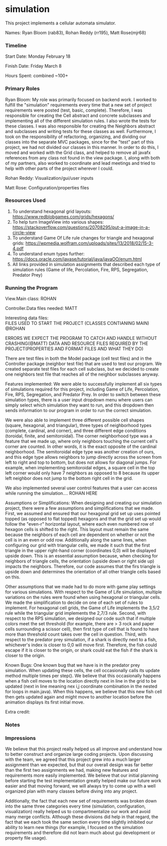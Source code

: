 simulation
====

This project implements a cellular automata simulator.

Names: Ryan Bloom (rab83), Rohan Reddy (rr195), Matt Rose(mjr68)

### Timeline

Start Date: Monday February 18

Finish Date: Friday March 8

Hours Spent: combined ~100+

### Primary Roles
Ryan Bloom: My role was primarily focused on backend work.  I worked to fulfill the "simulation" requirements every time that a new set of project requirements were posted (test, basic, complete).  Therefore, I was responsible for creating the Cell abstract and concrete subclasses and implementing all of the different simulation rules.  I also wrote the tests for these classes.  I was also responsible for creating the Neighbors abstract and subclasses and writing tests for these classes as well.  Furthermore, I took on the responsibility of refactoring, organizing, and dividing our classes into the separate MVC packages, since for the "test" part of this project, we had not divided our classes in this manner. In order to do this, I moved and worked with the Grid class, and helped to remove all javafx references from any class not found in the view package.  I, along with both of my partners, also worked to coordinate and lead meetings and tried to help with other parts of the project wherever I could.      

Rohan Reddy: Visualization/gui/user inputs

Matt Rose: Configuration/properties files

### Resources Used
1) To understand hexagonal grid layouts:  https://www.redblobgames.com/grids/hexagons/
2) To help turn ImageView into various shapes: https://stackoverflow.com/questions/20708295/put-a-image-in-a-circle-view
3) To understand Game Of Life rule changes for triangle and hexagonal grids: https://wpmedia.wolfram.com/uploads/sites/13/2018/02/15-3-4.pdf
4) To understand enum types further: https://docs.oracle.com/javase/tutorial/java/javaOO/enum.html
5) All links provided in simulation assignments that described each type of simulation rules (Game of life, Percolation, Fire, RPS, Segregation, Predator Prey)


### Running the Program

View.Main class: ROHAN

Controller.Data files needed: MATT

Interesting data files:  
FILES USED TO START THE PROJECT (CLASSES CONTIANING MAIN) @ROHAN 

ERRORS WE EXPECT THE PROGRAM TO CATCH AND HANDLE WITHOUT CRASHING(@MATT)
DATA AND RESOURCE FILES REQUIRED BY THE PROJECT(PROPERTIES AND FORMAT FILES AND WHAT THEY DO)

There are test files in both the Model package (cell test files) and in the Controller package (neighbor test file) that are used to test our program.  We created separate test files for each cell subclass, but we decided to create one neighbors test file that reaches all of the neighbor subclasses anyway.   

Features implemented: We were able to successfully implement all six types of simulations required for this project, including Game of Life, Percolation, Fire, RPS, Segregation, and Predator Prey.  In order to switch between these simulation types, there is a user input dropdown menu where users can simply select which simulation they want to run, and this dropdown then sends information to our program in order to run the correct simulation.  

We were also able to implement three different possible cell shapes (square, hexagonal, and triangular), three types of neighborhood types (complete, cardinal, and corner), and three different edge conditions (toroidal, finite, and semitoroidal).  The corner neighborhood type was a feature that we made up, where only neighbors touching the current cell's corner are counted.  In other words, it is the exact opposite of the cardinal neighborhood.  The semitoroidal edge type was another creation of ours, and this edge type allows neighbors to jump directly across the screen from left to right and top to bottom, but does not allows for diagonal jumps.  For example, when implementing semitoroidal edges, a square cell in the top left corner would only have 7 neighbors as opposed to 8 because its upper left neighbor does not jump to the bottom right cell in the grid. 

We also implemented several user control features that a user can access while running the simulation.... ROHAN HERE
   

Assumptions or Simplifications:  When designing and creating our simulation project, there were a few assumptions and simplifications that we made.  First, we assumed and ensured that our hexagonal grid set up uses pointed topped (as opposed to flat topped) hexagons and that the grid set up would follow the "even-r" horizontal layout, where each even numbered row of hexagon cells is shifted to the right.  This layout must remain the same because the neighbors of each cell are dependent on whether or not the cell is in an even or odd row.  Additionally along the same lines, when configuring our grid with triangular cells, we made it such that the first triangle in the upper right-hand corner (coordinates 0,0) will be displayed upside down.  This is an essential assumption because, when checking for neighbors of triangle cells, the orientation (upside down or right side up) impacts the neighbors.  Therefore, our code assumes that the firs triangle is upside down and determines the orientation of all other triangle cells based on this.    

Other assumptions that we made had to do more with game play settings for various simulations.  With respect to the Game of Life simulation, multiple variations on the rules were found when using hexagonal or triangular cells.  We made the simplification to decide on one of each set of rules to implement.  For hexagonal cell grids, the Game of Life implements the 3,5/2 rule while the triangular grid implements the 2,7/3 rule.  Second, with respect to the RPS simulation, we designed our code such that if multiple colors meet the set threshold (for example, there are > 3 rock and paper cells surrounding a scissor cell), then first type of cell that is found to have more than threshold count takes over the cell in question.  Third, with respect to the predator prey simulation, if a shark is directly next to a fish, whichever's index is closer to 0,0 will move first.  Therefore, the fish could escape if it is closer to the origin, or shark could eat the fish if the shark is closer to the origin.

Known Bugs: One known bug that we have is in the predator prey simulation.  When updating these cells, the cell occasionally calls its update method multiple times per step().  We believe that this occasionally happens when a fish cell moves to the location directly next in line in the grid to be updated (next in line meaning nex i,j coordinate combination in the nested for loops in main.java).  When this happens, we believe that this new fish cell then gets updated again and might move to another location before the animation displays its first initial move.   

Extra credit:


### Notes


### Impressions
We believe that this project really helped us all improve and understand how to better construct and organize large coding projects.  Upon discussing with the team, we agreed that this project grew into a much larger assignment than we expected, but that our overall design was far better than the first two assignments we had, making new features and requirements more easily implemented.  We believe that our initial planning before starting the test implementation greatly helped make our future work easier and that moving forward, we will always try to come up with a well organized plan with many classes before diving into any project.  

Additionally, the fact that each new set of requirements was broken down into the same three categories every time (simulation, configuration, visualization) really helped us to compartmentalize our work and avoid many merge conflicts.  Although these divisions did help in that regard, the fact that we each took the same section every time slightly inhibited our ability to learn new things (for example, I focused on the simulation requirements and therefore did not learn much about gui development or property file usage).  
